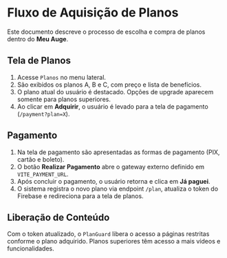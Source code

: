 # Fluxo de Aquisição de Planos

Este documento descreve o processo de escolha e compra de planos dentro do **Meu Auge**.

## Tela de Planos

1. Acesse `Planos` no menu lateral.
2. São exibidos os planos A, B e C, com preço e lista de benefícios.
3. O plano atual do usuário é destacado. Opções de upgrade aparecem somente para planos superiores.
4. Ao clicar em **Adquirir**, o usuário é levado para a tela de pagamento (`/payment?plan=X`).

## Pagamento

1. Na tela de pagamento são apresentadas as formas de pagamento (PIX, cartão e boleto).
2. O botão **Realizar Pagamento** abre o gateway externo definido em `VITE_PAYMENT_URL`.
3. Após concluir o pagamento, o usuário retorna e clica em **Já paguei**.
4. O sistema registra o novo plano via endpoint `/plan`, atualiza o token do Firebase e redireciona para a tela de planos.

## Liberação de Conteúdo

Com o token atualizado, o `PlanGuard` libera o acesso a páginas restritas conforme o plano adquirido. Planos superiores têm acesso a mais vídeos e funcionalidades.
